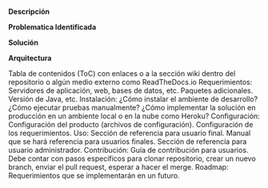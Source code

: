 **Descripción**


**Problematica Identificada**


**Solución**

**Arquitectura**

Tabla de contenidos (ToC) con enlaces o a la sección wiki dentro del repositorio o algún medio externo como ReadTheDocs.io
Requerimientos:
Servidores de aplicación, web, bases de datos, etc.
Paquetes adicionales.
Versión de Java, etc.
Instalación:
¿Cómo instalar el ambiente de desarrollo?
¿Cómo ejecutar pruebas manualmente?
¿Cómo implementar la solución en producción en un ambiente local o en la nube como Heroku?
Configuración:
Configuración del producto (archivos de configuración).
Configuración de los requerimientos.
Uso:
Sección de referencia para usuario final. Manual que se hará referencia para usuarios finales.
Sección de referencia para usuario administrador.
Contribución:
Guía de contribución para usuarios.
Debe contar con pasos específicos para clonar repositorio, crear un nuevo branch, enviar el pull request, esperar a hacer el merge.
Roadmap:
Requerimientos que se implementarán en un futuro.
